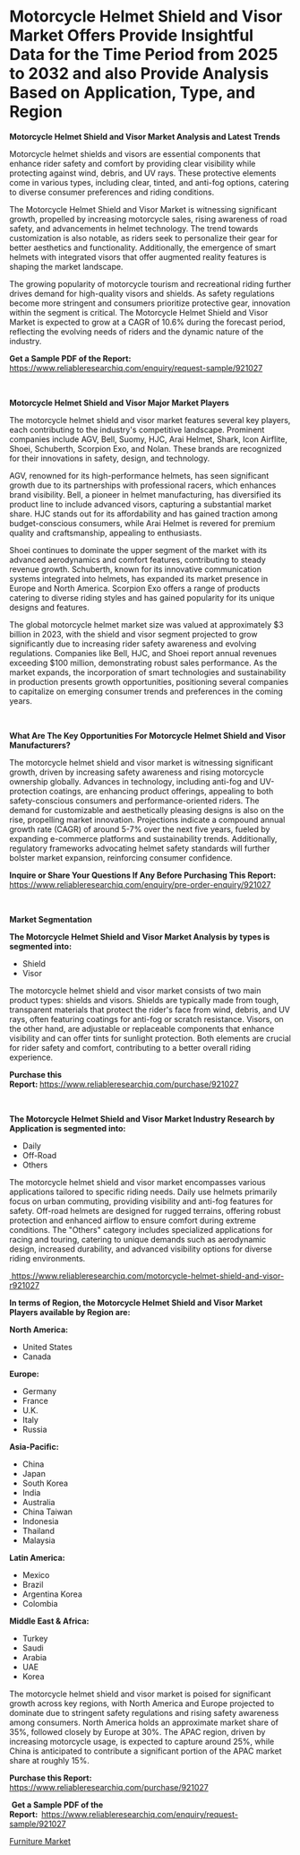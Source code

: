 <p><h1>Motorcycle Helmet Shield and Visor Market Offers Provide Insightful Data for the Time Period from 2025 to 2032 and also Provide Analysis Based on Application, Type, and Region</h1></p><p><strong>Motorcycle Helmet Shield and Visor Market Analysis and Latest Trends</strong></p>
<p><p>Motorcycle helmet shields and visors are essential components that enhance rider safety and comfort by providing clear visibility while protecting against wind, debris, and UV rays. These protective elements come in various types, including clear, tinted, and anti-fog options, catering to diverse consumer preferences and riding conditions.</p><p>The Motorcycle Helmet Shield and Visor Market is witnessing significant growth, propelled by increasing motorcycle sales, rising awareness of road safety, and advancements in helmet technology. The trend towards customization is also notable, as riders seek to personalize their gear for better aesthetics and functionality. Additionally, the emergence of smart helmets with integrated visors that offer augmented reality features is shaping the market landscape.</p><p>The growing popularity of motorcycle tourism and recreational riding further drives demand for high-quality visors and shields. As safety regulations become more stringent and consumers prioritize protective gear, innovation within the segment is critical. The Motorcycle Helmet Shield and Visor Market is expected to grow at a CAGR of 10.6% during the forecast period, reflecting the evolving needs of riders and the dynamic nature of the industry.</p></p>
<p><strong>Get a Sample PDF of the Report:&nbsp;</strong> <a href="https://www.reliableresearchiq.com/enquiry/request-sample/921027?utm_campaign=3282&utm_medium=2&utm_source=Github&utm_content=ia&utm_term=05042025&utm_id=motorcycle-helmet-shield-and-visor">https://www.reliableresearchiq.com/enquiry/request-sample/921027</a></p>
<p>&nbsp;</p>
<p><strong>Motorcycle Helmet Shield and Visor Major Market Players</strong></p>
<p><p>The motorcycle helmet shield and visor market features several key players, each contributing to the industry's competitive landscape. Prominent companies include AGV, Bell, Suomy, HJC, Arai Helmet, Shark, Icon Airflite, Shoei, Schuberth, Scorpion Exo, and Nolan. These brands are recognized for their innovations in safety, design, and technology.</p><p>AGV, renowned for its high-performance helmets, has seen significant growth due to its partnerships with professional racers, which enhances brand visibility. Bell, a pioneer in helmet manufacturing, has diversified its product line to include advanced visors, capturing a substantial market share. HJC stands out for its affordability and has gained traction among budget-conscious consumers, while Arai Helmet is revered for premium quality and craftsmanship, appealing to enthusiasts.</p><p>Shoei continues to dominate the upper segment of the market with its advanced aerodynamics and comfort features, contributing to steady revenue growth. Schuberth, known for its innovative communication systems integrated into helmets, has expanded its market presence in Europe and North America. Scorpion Exo offers a range of products catering to diverse riding styles and has gained popularity for its unique designs and features.</p><p>The global motorcycle helmet market size was valued at approximately $3 billion in 2023, with the shield and visor segment projected to grow significantly due to increasing rider safety awareness and evolving regulations. Companies like Bell, HJC, and Shoei report annual revenues exceeding $100 million, demonstrating robust sales performance. As the market expands, the incorporation of smart technologies and sustainability in production presents growth opportunities, positioning several companies to capitalize on emerging consumer trends and preferences in the coming years.</p></p>
<p>&nbsp;</p>
<p><strong>What Are The Key Opportunities For Motorcycle Helmet Shield and Visor Manufacturers?</strong></p>
<p><p>The motorcycle helmet shield and visor market is witnessing significant growth, driven by increasing safety awareness and rising motorcycle ownership globally. Advances in technology, including anti-fog and UV-protection coatings, are enhancing product offerings, appealing to both safety-conscious consumers and performance-oriented riders. The demand for customizable and aesthetically pleasing designs is also on the rise, propelling market innovation. Projections indicate a compound annual growth rate (CAGR) of around 5-7% over the next five years, fueled by expanding e-commerce platforms and sustainability trends. Additionally, regulatory frameworks advocating helmet safety standards will further bolster market expansion, reinforcing consumer confidence.</p></p>
<p><strong>Inquire or Share Your Questions If Any Before Purchasing This Report:</strong> <a href="https://www.reliableresearchiq.com/enquiry/pre-order-enquiry/921027?utm_campaign=3282&utm_medium=2&utm_source=Github&utm_content=ia&utm_term=05042025&utm_id=motorcycle-helmet-shield-and-visor">https://www.reliableresearchiq.com/enquiry/pre-order-enquiry/921027</a></p>
<p>&nbsp;</p>
<p><strong>Market Segmentation</strong></p>
<p><strong>The Motorcycle Helmet Shield and Visor Market Analysis by types is segmented into:</strong></p>
<p><ul><li>Shield</li><li>Visor</li></ul></p>
<p><p>The motorcycle helmet shield and visor market consists of two main product types: shields and visors. Shields are typically made from tough, transparent materials that protect the rider's face from wind, debris, and UV rays, often featuring coatings for anti-fog or scratch resistance. Visors, on the other hand, are adjustable or replaceable components that enhance visibility and can offer tints for sunlight protection. Both elements are crucial for rider safety and comfort, contributing to a better overall riding experience.</p></p>
<p><strong>Purchase this Report:&nbsp;</strong><a href="https://www.reliableresearchiq.com/purchase/921027?utm_campaign=3282&utm_medium=2&utm_source=Github&utm_content=ia&utm_term=05042025&utm_id=motorcycle-helmet-shield-and-visor">https://www.reliableresearchiq.com/purchase/921027</a></p>
<p>&nbsp;</p>
<p><strong>The Motorcycle Helmet Shield and Visor Market Industry Research by Application is segmented into:</strong></p>
<p><ul><li>Daily</li><li>Off-Road</li><li>Others</li></ul></p>
<p><p>The motorcycle helmet shield and visor market encompasses various applications tailored to specific riding needs. Daily use helmets primarily focus on urban commuting, providing visibility and anti-fog features for safety. Off-road helmets are designed for rugged terrains, offering robust protection and enhanced airflow to ensure comfort during extreme conditions. The "Others" category includes specialized applications for racing and touring, catering to unique demands such as aerodynamic design, increased durability, and advanced visibility options for diverse riding environments.</p></p>
<p><a href="https://www.reliableresearchiq.com/motorcycle-helmet-shield-and-visor-r921027?utm_campaign=3282&utm_medium=2&utm_source=Github&utm_content=ia&utm_term=05042025&utm_id=motorcycle-helmet-shield-and-visor">&nbsp;https://www.reliableresearchiq.com/motorcycle-helmet-shield-and-visor-r921027</a></p>
<p><strong>In terms of Region, the Motorcycle Helmet Shield and Visor Market Players available by Region are:</strong></p>
<p>
    <p> <strong> North America: </strong>
        <ul>
            <li>United States</li>
            <li>Canada</li>
        </ul>
        </p> 
    <p> <strong> Europe: </strong>
        <ul>
            <li>Germany</li>
            <li>France</li>
            <li>U.K.</li>
            <li>Italy</li>
            <li>Russia</li>
        </ul>
        </p> 
    <p> <strong> Asia-Pacific: </strong>
        <ul>
            <li>China</li>
            <li>Japan</li>
            <li>South Korea</li>
            <li>India</li>
            <li>Australia</li>
            <li>China Taiwan</li>
            <li>Indonesia</li>
            <li>Thailand</li>
            <li>Malaysia</li>
        </ul>
        </p> 
    <p> <strong> Latin America: </strong>
        <ul>
            <li>Mexico</li>
            <li>Brazil</li>
            <li>Argentina Korea</li>
            <li>Colombia</li>
        </ul>
        </p> 
    <p> <strong> Middle East & Africa: </strong>
        <ul>
            <li>Turkey</li>
            <li>Saudi</li>
            <li>Arabia</li>
            <li>UAE</li>
            <li>Korea</li>
        </ul>
    </p>
    </p>
<p><p>The motorcycle helmet shield and visor market is poised for significant growth across key regions, with North America and Europe projected to dominate due to stringent safety regulations and rising safety awareness among consumers. North America holds an approximate market share of 35%, followed closely by Europe at 30%. The APAC region, driven by increasing motorcycle usage, is expected to capture around 25%, while China is anticipated to contribute a significant portion of the APAC market share at roughly 15%.</p></p>
<p><strong>Purchase this Report: </strong><a href="https://www.reliableresearchiq.com/purchase/921027?utm_campaign=3282&utm_medium=2&utm_source=Github&utm_content=ia&utm_term=05042025&utm_id=motorcycle-helmet-shield-and-visor">https://www.reliableresearchiq.com/purchase/921027</a></p>
<p>&nbsp;<strong>Get a Sample PDF of the Report:&nbsp;&nbsp;</strong><a href="https://www.reliableresearchiq.com/enquiry/request-sample/921027?utm_campaign=3282&utm_medium=2&utm_source=Github&utm_content=ia&utm_term=05042025&utm_id=motorcycle-helmet-shield-and-visor">https://www.reliableresearchiq.com/enquiry/request-sample/921027</a></p>
<p><strong></strong></p>
<p><p><a href="https://github.com/denbelnmer50/Market-Research-Report-List-1/blob/main/furniture-market.md?utm_campaign=3282&utm_medium=2&utm_source=Github&utm_content=ia&utm_term=05042025&utm_id=motorcycle-helmet-shield-and-visor">Furniture Market</a></p></p>
